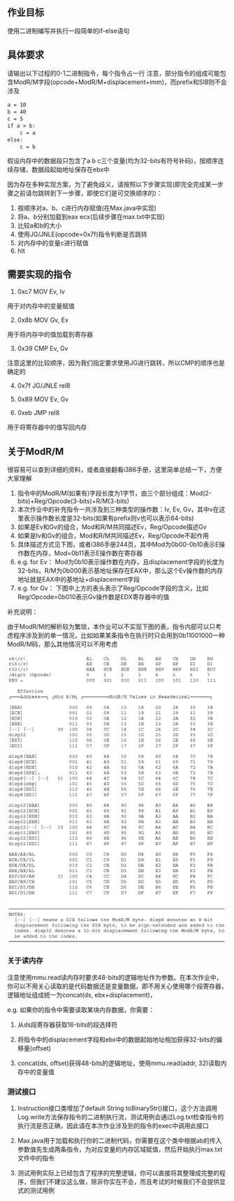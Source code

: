 ## 作业目标

使用二进制编写并执行一段简单的if-else语句

## 具体要求

请输出以下过程的0-1二进制指令，每个指令占一行
注意，部分指令的组成可能包含ModR/M字段(opcode+ModR/M+displacement+imm)，而prefix和SIB则不会涉及

```
a = 10
b = 40
c = 5
if a > b:
	c = a
else:
	c = b
```

假设内存中的数据段只包含了a b c三个变量(均为32-bits有符号补码)，按顺序连续存储，数据段起始地址保存在ebx中

因为存在多种实现方案，为了避免歧义，请按照以下步骤实现(即完全完成某一步骤之前请勿跳转到下一步骤，即使它们是可交换顺序的)：
1. 按顺序对a、b、c进行内存赋值(在Max.java中实现)
2. 将a、b分别加载到eax ecx(后续步骤在max.txt中实现)
3. 比较a和b的大小
4. 使用JG/JNLE(opcode=0x7f)指令判断是否跳转
5. 对内存中的变量c进行赋值
6. hlt

## 需要实现的指令

1. 0xc7 MOV Ev, Iv

用于对内存中的变量赋值

2. 0x8b MOV Gv, Ev

用于将内存中的值加载到寄存器

3. 0x39 CMP Ev, Gv

注意这里的比较顺序，因为我们指定要求使用JG进行跳转，所以CMP的顺序也是确定的

4. 0x7f	JG/JNLE rel8

5. 0x89 MOV Ev, Gv

6. 0xeb	JMP rel8

用于将寄存器中的值写回内存

## 关于ModR/M

很容易可以查到详细的资料，或者直接翻看i386手册，这里简单总结一下，方便大家理解

1. 指令中的ModR/M(如果有)字段长度为1字节，由三个部分组成：Mod(2-bits)+Reg/Opcode(3-bits)+R/M(3-bits)
2. 本次作业中的补充指令一共涉及到三种类型的操作数：Iv, Ev, Gv，其中v在这里表示操作数长度是32-bits(如果有prefix则v也可以表示64-bits)
3. 如果是Ev和Gv的组合，Mod和R/M共同描述Ev，Reg/Opcode描述Gv
4. 如果是Iv和Gv的组合，Mod和R/M共同描述Ev，Reg/Opcode不起作用
5. 具体描述方式见下图，或者i386手册244页，其中Mod为0b00-0b10表示E操作数在内存，Mod=0b11表示E操作数在寄存器
6. e.g. for Ev： Mod为0b10表示操作数在内存，且displacement字段的长度为32-bits，R/M为0b000表示基地址保存在EAX中，那么这个Ev操作数的内存地址就是EAX中的基地址+displacement字段
7. e.g. for Gv： 下图中上方的表头表示了Reg/Opcode字段的含义，比如Reg/Opcode=0b010表示Gv操作数是EDX寄存器中的值

补充说明：

由于ModR/M的解析较为繁琐，本作业可以不实现下图的表，指令内部可以只考虑程序涉及到的单一情况，比如如果某条指令在执行时只会用到0b11001000一种ModR/M码，那么其他情况可以不用考虑

![](modrm.png)

### 关于读内存

注意使用mmu.read读内存时要求48-bits的逻辑地址作为参数。在本次作业中，你可以不用关心读取的是代码数据还是变量数据，即不用关心使用哪个段寄存器，逻辑地址组成统一为concat(ds, ebx+displacement)，

e.g. 如果你的指令中需要读取某块内存数据，你需要：

1. 从ds段寄存器获取16-bits的段选择符

2. 将指令中的displacement字段和ebx中的数据起始地址相加获得32-bits的偏移量(offset)

3. concat(ds, offset)获得48-bits的逻辑地址，使用mmu.read(addr, 32)读取内存中的变量值

### 测试接口

1. Instruction接口类增加了default String toBinaryStr()接口，这个方法调用Log.write方法保存指令的二进制执行流，测试用例会通过Log.txt检查指令的执行流是否正确，因此请在本次作业涉及到的指令的exec中调用此接口

2. Max.java用于加载和执行你的二进制代码，你需要在这个类中根据ab的传入参数值先生成两条指令，为对应变量的内存区域赋值，然后开始执行max.txt文件中的指令

3. 测试用例实际上已经包含了程序的完整逻辑，你可以直接将其整理成完整的程序，但我们不建议这么做，除非你实在不会，而且考试的时候我们不会提供显式的测试用例